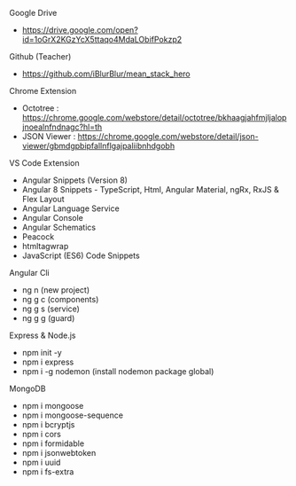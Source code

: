 Google Drive
- https://drive.google.com/open?id=1oGrX2KGzYcX5ttaqo4MdaLObifPokzp2

Github (Teacher)
- https://github.com/iBlurBlur/mean_stack_hero

Chrome Extension
- Octotree : https://chrome.google.com/webstore/detail/octotree/bkhaagjahfmjljalopjnoealnfndnagc?hl=th
- JSON Viewer : https://chrome.google.com/webstore/detail/json-viewer/gbmdgpbipfallnflgajpaliibnhdgobh

VS Code Extension
- Angular Snippets (Version 8)
- Angular 8 Snippets - TypeScript, Html, Angular Material, ngRx, RxJS & Flex Layout
- Angular Language Service
- Angular Console
- Angular Schematics
- Peacock
- htmltagwrap
- JavaScript (ES6) Code Snippets

Angular Cli
- ng n <project> (new project)
- ng g c <path> (components)
- ng g s <path> (service)
- ng g g <path> (guard)

Express & Node.js
- npm init -y
- npm i express
- npm i -g nodemon (install nodemon package global)

MongoDB
- npm i mongoose
- npm i mongoose-sequence
- npm i bcryptjs 
- npm i cors 
- npm i formidable
- npm i jsonwebtoken
- npm i uuid
- npm i fs-extra